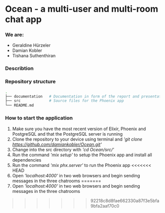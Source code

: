 # Ocean - a multi-user and multi-room chat app
### We are:
- Geraldine Hürzeler
- Damian Kobler
- Tishana Suthenthiran

### Describtion


### Repository structure
```bash
.
├── documentation   # Documentation in form of the report and presentation slides
├── src             # Source files for the Phoenix app
└── README.md
```
###  How to start the application
1. Make sure you have the most recent version of Elixir, Phoenix and PostgreSQL and that the PostgreSQL server is running
2. Clone the repository to your device using terminal and *'git clone https://github.com/damiankobler/Ocean.git'*
3. Change into the src directory with *'cd Ocean/src/'*
4. Run the command *'mix setup'* to setup the Phoenix app and install all dependencies
5. Run the command *'mix phx.server'* to run the Phoenix app
<<<<<<< HEAD
6. Open *'localhost:4000'* in two web browsers and begin sending messages in the three chatrooms
=======
6. Open *'localhost:4000'* in two web browsers and begin sending messages in the three chatrooms
>>>>>>> 92218c8d8fae662330a87f3e5bfa9bfa2aaf70c0
